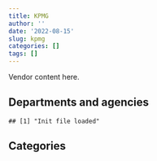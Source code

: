 ```yaml
---
title: KPMG
author: ''
date: '2022-08-15'
slug: kpmg
categories: []
tags: []
---
```


<script src="/rmarkdown-libs/htmlwidgets/htmlwidgets.js"></script>
<link href="/rmarkdown-libs/datatables-css/datatables-crosstalk.css" rel="stylesheet" />
<script src="/rmarkdown-libs/datatables-binding/datatables.js"></script>
<script src="/rmarkdown-libs/jquery/jquery-3.6.0.min.js"></script>
<link href="/rmarkdown-libs/dt-core-bootstrap/css/dataTables.bootstrap.min.css" rel="stylesheet" />
<link href="/rmarkdown-libs/dt-core-bootstrap/css/dataTables.bootstrap.extra.css" rel="stylesheet" />
<script src="/rmarkdown-libs/dt-core-bootstrap/js/jquery.dataTables.min.js"></script>
<script src="/rmarkdown-libs/dt-core-bootstrap/js/dataTables.bootstrap.min.js"></script>
<link href="/rmarkdown-libs/crosstalk/css/crosstalk.min.css" rel="stylesheet" />
<script src="/rmarkdown-libs/crosstalk/js/crosstalk.min.js"></script>
<script src="/rmarkdown-libs/htmlwidgets/htmlwidgets.js"></script>
<link href="/rmarkdown-libs/datatables-css/datatables-crosstalk.css" rel="stylesheet" />
<script src="/rmarkdown-libs/datatables-binding/datatables.js"></script>
<script src="/rmarkdown-libs/jquery/jquery-3.6.0.min.js"></script>
<link href="/rmarkdown-libs/dt-core-bootstrap/css/dataTables.bootstrap.min.css" rel="stylesheet" />
<link href="/rmarkdown-libs/dt-core-bootstrap/css/dataTables.bootstrap.extra.css" rel="stylesheet" />
<script src="/rmarkdown-libs/dt-core-bootstrap/js/jquery.dataTables.min.js"></script>
<script src="/rmarkdown-libs/dt-core-bootstrap/js/dataTables.bootstrap.min.js"></script>
<link href="/rmarkdown-libs/crosstalk/css/crosstalk.min.css" rel="stylesheet" />
<script src="/rmarkdown-libs/crosstalk/js/crosstalk.min.js"></script>

Vendor content here.

## Departments and agencies

    ## [1] "Init file loaded"

<div id="htmlwidget-1" style="width:100%;height:auto;" class="datatables html-widget"></div>
<script type="application/json" data-for="htmlwidget-1">{"x":{"style":"bootstrap","filter":"none","vertical":false,"data":[["<a href=\"/departments/aafc-aac/\">Agriculture and Agri-Food Canada | Agriculture et Agroalimentaire Canada<\/a>","<a href=\"/departments/aandc-aadnc/\">Crown-Indigenous Relations and Northern Affairs Canada | Relations Couronne-Autochtones et Affaires du Nord Canada<\/a>","<a href=\"/departments/acoa-apeca/\">Atlantic Canada Opportunities Agency | Agence de promotion économique du Canada atlantique<\/a>","<a href=\"/departments/atssc-scdata/\">Administrative Tribunals Support Service of Canada | Service canadien d'appui aux tribunaux administratifs<\/a>","<a href=\"/departments/cbsa-asfc/\">Canada Border Services Agency | Agence des services frontaliers du Canada<\/a>","<a href=\"/departments/ccohs-cchst/\">Canadian Centre for Occupational Health and Safety | Centre canadien d'hygiène et de sécurité au travail<\/a>","<a href=\"/departments/ced-dec/\">Canada Economic Development for Quebec Regions | Développement économique Canada pour les régions du Québec<\/a>","<a href=\"/departments/cer-rec/\">Canada Energy Regulator | La Régie de l’énergie du Canada<\/a>","<a href=\"/departments/cfia-acia/\">Canadian Food Inspection Agency | Agence canadienne d'inspection des aliments<\/a>","<a href=\"/departments/cic/\">Immigration, Refugees and Citizenship Canada | Immigration, Réfugiés et Citoyenneté Canada<\/a>","<a href=\"/departments/cra-arc/\">Canada Revenue Agency | Agence du revenu du Canada<\/a>","<a href=\"/departments/csa-asc/\">Canadian Space Agency | Agence spatiale canadienne<\/a>","<a href=\"/departments/csps-efpc/\">Canada School of Public Service | École de la fonction publique du Canada<\/a>","<a href=\"/departments/dfatd-maecd/\">Global Affairs Canada | Affaires mondiales Canada<\/a>","<a href=\"/departments/dfo-mpo/\">Fisheries and Oceans Canada | Pêches et Océans Canada<\/a>","<a href=\"/departments/dnd-mdn/\">National Defence | Défense nationale<\/a>","<a href=\"/departments/esdc-edsc/\">Employment and Social Development Canada | Emploi et Développement social Canada<\/a>","<a href=\"/departments/fcac-acfc/\">Financial Consumer Agency of Canada | Agence de la consommation en matière financière du Canada<\/a>","<a href=\"/departments/fin/\">Department of Finance Canada | Ministère des Finances Canada<\/a>","<a href=\"/departments/fintrac-canafe/\">Financial Transactions and Reports Analysis Centre of Canada | Centre d'analyse des opérations et déclarations financières du Canada<\/a>","<a href=\"/departments/iaac-aeic/\">Impact Assessment Agency of Canada | Agence d'évaluation d'impact du Canada<\/a>","<a href=\"/departments/ic/\">Innovation, Science and Economic Development Canada | Innovation, Sciences et Développement économique Canada<\/a>","<a href=\"/departments/iic-iac/\">Invest in Canada | Investir Au Canada<\/a>","<a href=\"/departments/infc/\">Infrastructure Canada | Infrastructure Canada<\/a>","<a href=\"/departments/isc-sac/\">Indigenous Services Canada | Services aux Autochtones Canada<\/a>","<a href=\"/departments/lac-bac/\">Library and Archives Canada | Bibliothèque et Archives Canada<\/a>","<a href=\"/departments/nrc-cnrc/\">National Research Council Canada | Conseil national de recherches Canada<\/a>","<a href=\"/departments/nrcan-rncan/\">Natural Resources Canada | Ressources naturelles Canada<\/a>","<a href=\"/departments/nserc-crsng/\">Natural Sciences and Engineering Research Council of Canada | Conseil de recherches en sciences naturelles et en génie du Canada<\/a>","<a href=\"/departments/oag-bvg/\">Office of the Auditor General of Canada | Bureau du vérificateur général du Canada<\/a>","<a href=\"/departments/opc-cpvp/\">Office of the Privacy Commissioner of Canada | Commissariats à l’information et à la protection de la vie privée au Canada<\/a>","<a href=\"/departments/osfi-bsif/\">Office of the Superintendent of Financial Institutions Canada | Bureau du surintendant des institutions financières Canada<\/a>","<a href=\"/departments/pc/\">Parks Canada | Parcs Canada<\/a>","<a href=\"/departments/phac-aspc/\">Public Health Agency of Canada | Agence de la santé publique du Canada<\/a>","<a href=\"/departments/ps-sp/\">Public Safety Canada | Sécurité publique Canada<\/a>","<a href=\"/departments/psic-ispc/\">Office of the Public Sector Integrity Commissioner of Canada | Commissariat à l'intégrité du secteur public du Canada<\/a>","<a href=\"/departments/pwgsc-tpsgc/\">Public Services and Procurement Canada | Services publics et Approvisionnement Canada<\/a>","<a href=\"/departments/rcmp-grc/\">Royal Canadian Mounted Police | Gendarmerie royale du Canada<\/a>","<a href=\"/departments/ssc-spc/\">Shared Services Canada | Services partagés Canada<\/a>","<a href=\"/departments/tbs-sct/\">Treasury Board of Canada Secretariat | Secrétariat du Conseil du Trésor du Canada<\/a>","<a href=\"/departments/tc/\">Transport Canada | Transports Canada<\/a>"],[null,"$   78,312.41",null,null,"$   43,868.43","$   15,855.45","$   72,652.07","$   22,487.21",null,"$   20,250.52","$    6,918.46","$  265,705.43",null,"$   24,577.50","$   78,535.00","$1,838,724.36","$1,757,604.66","$   20,010.96","$   65,071.00","$   16,192.68",null,"$  747,642.79",null,null,"$   49,196.57","$   24,144.75","$  313,461.48","$  439,597.18","$   24,089.73","$  275,531.74",null,"$   25,000.00","$  234,764.58",null,"$  731,008.57",null,"$1,542,166.42","$  954,186.17",null,"$   86,151.44","$  900,409.26"],["$  207,551.04","$  303,209.29",null,null,"$   91,392.57","$  123,132.78",null,"$   63,245.29","$   67,807.02",null,"$    6,918.46","$   43,198.62",null,"$   71,543.50",null,"$3,283,808.61","$1,410,021.41","$    4,989.04",null,"$   19,967.32","$   16,482.09","$  631,195.92",null,"$  960,500.00","$   78,973.43",null,"$  310,848.21","$  342,450.46","$   41,475.24","$  212,842.72",null,"$   24,986.79",null,"$  403,965.78","$1,334,288.87",null,"$2,096,775.31","$   23,876.33","$1,375,479.55","$  421,651.59","$  335,957.20"],["$   79,422.71","$  125,817.74","$   11,500.00",null,null,"$  123,470.13",null,null,"$   80,618.48",null,"$    6,937.41","$  300,444.66","$  260,749.57","$   42,071.24","$  153,094.66","$3,253,873.98","$1,627,798.88",null,null,"$   19,141.88","$  237,177.15","$  912,646.42","$  186,019.50",null,"$  128,424.25",null,"$   98,511.88","$   51,281.14","$   17,385.51","$  157,774.38",null,"$   75,594.13",null,"$  535,239.74","$    7,756.47","$   36,725.00","$6,639,228.51",null,"$7,627,659.32","$   39,900.00","$  265,010.17"],[null,"$  158,981.38","$   40,914.68","$   26,446.05",null,"$   82,684.10",null,null,null,null,"$    6,918.46","$   84,728.60","$  379,177.66","$   75,678.55",null,"$4,704,586.25","$1,221,231.22",null,null,"$       68.12","$   89,298.03","$  832,937.43","$  746,122.17",null,null,null,"$   39,079.82",null,null,"$1,175,260.96","$   39,416.66","$   48,618.26",null,"$  762,556.83",null,null,"$9,995,519.19",null,"$7,606,818.72","$   27,922.43","$  190,423.34"]],"container":"<table class=\"table table-striped table-hover row-border order-column display\">\n  <thead>\n    <tr>\n      <th>Department<\/th>\n      <th>2017-2018<\/th>\n      <th>2018-2019<\/th>\n      <th>2019-2020<\/th>\n      <th>2020-2021<\/th>\n    <\/tr>\n  <\/thead>\n<\/table>","options":{"order":[[4,"desc"]],"pageLength":10,"autoWidth":true,"columnDefs":[],"orderClasses":false}},"evals":[],"jsHooks":[]}</script>

## Categories

<div id="htmlwidget-2" style="width:100%;height:auto;" class="datatables html-widget"></div>
<script type="application/json" data-for="htmlwidget-2">{"x":{"style":"bootstrap","filter":"none","vertical":false,"data":[["<a href=\"/categories/1_facilities_and_construction/\">1_facilities_and_construction<\/a>","<a href=\"/categories/2_professional_services/\">2_professional_services<\/a>","<a href=\"/categories/3_information_technology/\">3_information_technology<\/a>","<a href=\"/categories/6_industrial_products_and_services/\">6_industrial_products_and_services<\/a>","<a href=\"/categories/7_travel/\">7_travel<\/a>","<a href=\"/categories/9_human_capital/\">9_human_capital<\/a>",null],["$   956,892.44","$ 9,463,622.69","$    59,078.84",null,null,"$    41,627.26","$   152,895.57"],["$    39,499.88","$13,272,670.67","$   674,409.82","$    20,905.00","$    20,119.03","$    79,635.85","$   201,294.17"],["$    24,514.62","$21,160,432.65","$ 1,373,854.10",null,"$   232,060.47","$   310,413.07",null],["$ 1,790,712.85","$24,380,505.37","$ 1,346,624.82",null,null,"$   817,545.88",null]],"container":"<table class=\"table table-striped table-hover row-border order-column display\">\n  <thead>\n    <tr>\n      <th>Category<\/th>\n      <th>2017-2018<\/th>\n      <th>2018-2019<\/th>\n      <th>2019-2020<\/th>\n      <th>2020-2021<\/th>\n    <\/tr>\n  <\/thead>\n<\/table>","options":{"order":[[4,"desc"]],"pageLength":20,"autoWidth":true,"columnDefs":[],"orderClasses":false,"lengthMenu":[10,20,25,50,100]}},"evals":[],"jsHooks":[]}</script>
